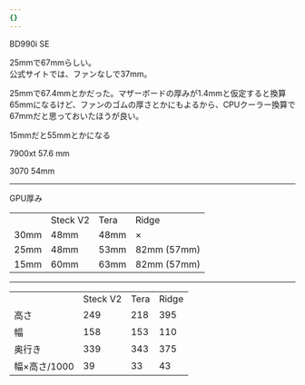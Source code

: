 ```yaml
---
{}
---
```

  

BD990i SE

25mmで67mmらしい。  
公式サイトでは、ファンなしで37mm。  

25mmで67.4mmとかだった。マザーボードの厚みが1.4mmと仮定すると換算65mmになるけど、ファンのゴムの厚さとかにもよるから、CPUクーラー換算で67mmだと思っておいたほうが良い。

15mmだと55mmとかになる

  

7900xt 57.6 mm

3070 54mm

  

---

  

GPU厚み

|   |   |   |   |
|---|---|---|---|
||Steck V2|Tera|Ridge|
|30mm|48mm|48mm|×|
|25mm|48mm|53mm|82mm (57mm)|
|15mm|60mm|63mm|82mm (57mm)|

---

|   |   |   |   |
|---|---|---|---|
||Steck V2|Tera|Ridge|
|高さ|249|218|395|
|幅|158|153|110|
|奥行き|339|343|375|
|幅×高さ/1000|39|33|43|